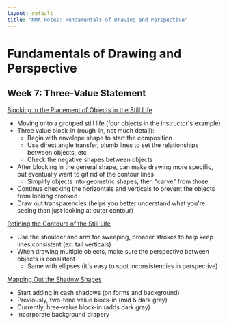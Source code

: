 ```yaml
---
layout: default
title: "NMA Notes: Fundamentals of Drawing and Perspective"
---
```


# Fundamentals of Drawing and Perspective

## Week 7: Three-Value Statement

<u>Blocking in the Placement of Objects in the Still Life</u>

* Moving onto a grouped still life (four objects in the instructor's example)
* Three value block-in (rough-in, not much detail):
  * Begin with envelope shape to start the composition
  * Use direct angle transfer, plumb lines to set the relationships between objects, etc
  * Check the negative shapes between objects
* After blocking in the general shape, can make drawing more specific, but eventually want to git rid of the contour lines
  * Simplify objects into geometric shapes, then "carve" from those
* Continue checking the horizontals and verticals to prevent the objects from looking crooked
* Draw out transparencies (helps you better understand what you're seeing than just looking at outer contour)

<u>Refining the Contours of the Still Life</u>

* Use the shoulder and arm for sweeping, broader strokes to help keep lines consistent (ex: tall verticals)
* When drawing multiple objects, make sure the perspective between objects is consistent
  * Same with ellipses (it's easy to spot inconsistencies in perspective)

<u>Mapping Out the Shadow Shapes</u>

* Start adding in cash shadows (on forms and background)
* Previously, two-tone value block-in (mid & dark gray)
* Currently, hree-value block-in (adds dark gray)
* Incorporate background drapery


